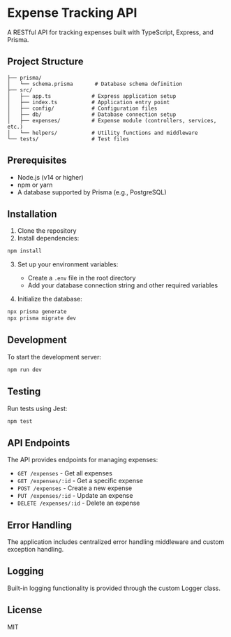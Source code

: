 # Expense Tracking API

A RESTful API for tracking expenses built with TypeScript, Express, and Prisma.

## Project Structure

```
├── prisma/
│   └── schema.prisma       # Database schema definition
├── src/
│   ├── app.ts             # Express application setup
│   ├── index.ts           # Application entry point
│   ├── config/            # Configuration files
│   ├── db/                # Database connection setup
│   ├── expenses/          # Expense module (controllers, services, etc.)
│   └── helpers/           # Utility functions and middleware
└── tests/                 # Test files
```

## Prerequisites

- Node.js (v14 or higher)
- npm or yarn
- A database supported by Prisma (e.g., PostgreSQL)

## Installation

1. Clone the repository
2. Install dependencies:
```bash
npm install
```

3. Set up your environment variables:
   - Create a `.env` file in the root directory
   - Add your database connection string and other required variables

4. Initialize the database:
```bash
npx prisma generate
npx prisma migrate dev
```

## Development

To start the development server:

```bash
npm run dev
```

## Testing

Run tests using Jest:

```bash
npm test
```

## API Endpoints

The API provides endpoints for managing expenses:

- `GET /expenses` - Get all expenses
- `GET /expenses/:id` - Get a specific expense
- `POST /expenses` - Create a new expense
- `PUT /expenses/:id` - Update an expense
- `DELETE /expenses/:id` - Delete an expense

## Error Handling

The application includes centralized error handling middleware and custom exception handling.

## Logging

Built-in logging functionality is provided through the custom Logger class.

## License

MIT
